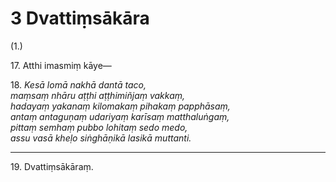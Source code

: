 

# 3 Dvattiṃsākāra


(1.)

17\. Atthi imasmiṃ kāye—

18\. _Kesā lomā nakhā dantā taco,_  
_maṃsaṃ nhāru aṭṭhi aṭṭhimiñjaṃ vakkaṃ,_  
_hadayaṃ yakanaṃ kilomakaṃ pihakaṃ papphāsaṃ,_  
_antaṃ antaguṇaṃ udariyaṃ karīsaṃ matthaluṅgaṃ,_  
_pittaṃ semhaṃ pubbo lohitaṃ sedo medo,_  
_assu vasā kheḷo siṅghāṇikā lasikā muttanti._  


---

19\. Dvattiṃsākāraṃ.





